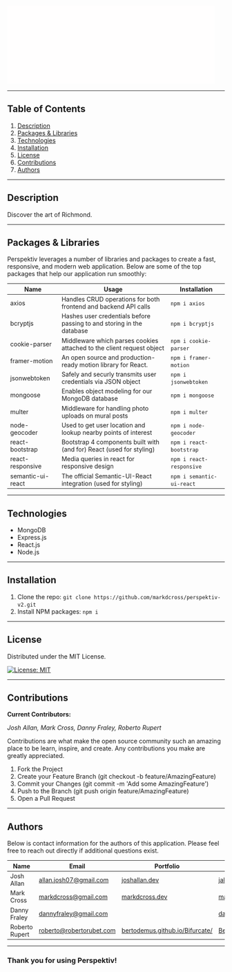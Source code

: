 ![Perspektiv Loading Image](client/public/assets/images/gif/PerspektivScript.gif)

---

## **Table of Contents**

1. [Description](#Description)
2. [Packages & Libraries](#Packages-&-Libraries)
3. [Technologies](#Technologies)
4. [Installation](#Installation)
5. [License](#License)
6. [Contributions](#Contributions)
7. [Authors](#Authors)

---

## **Description**

Discover the art of Richmond.

---

## **Packages & Libraries**

Perspektiv leverages a number of libraries and packages to create a fast, responsive, and modern web application. Below are some of the top packages that help our application run smoothly:

| Name              | Usage                                                                 | Installation              |
| ----------------- | --------------------------------------------------------------------- | ------------------------- |
| axios             | Handles CRUD operations for both frontend and backend API calls       | `npm i axios`             |
| bcryptjs          | Hashes user credentials before passing to and storing in the database | `npm i bcryptjs`          |
| cookie-parser     | Middleware which parses cookies attached to the client request object | `npm i cookie-parser`     |
| framer-motion     | An open source and production-ready motion library for React.         | `npm i framer-motion`     |
| jsonwebtoken      | Safely and securly transmits user credentials via JSON object         | `npm i jsonwebtoken`      |
| mongoose          | Enables object modeling for our MongoDB database                      | `npm i mongoose`          |
| multer            | Middleware for handling photo uploads on mural posts                  | `npm i multer`            |
| node-geocoder     | Used to get user location and lookup nearby points of interest        | `npm i node-geocoder`     |
| react-bootstrap   | Bootstrap 4 components built with (and for) React (used for styling)  | `npm i react-bootstrap`   |
| react-responsive  | Media queries in react for responsive design                          | `npm i react-responsive`  |
| semantic-ui-react | The official Semantic-UI-React integration (used for styling)         | `npm i semantic-ui-react` |

---

## **Technologies**

- MongoDB
- Express.js
- React.js
- Node.js

---

## **Installation**

1. Clone the repo: `git clone https://github.com/markdcross/perspektiv-v2.git`
2. Install NPM packages: `npm i`

---

## **License**

Distributed under the MIT License.

[![License: MIT](https://img.shields.io/badge/License-MIT-yellow.svg)](https://opensource.org/licenses/MIT)

---

## **Contributions**

**Current Contributors:**

_Josh Allan, Mark Cross, Danny Fraley, Roberto Rupert_

Contributions are what make the open source community such an amazing place to be learn, inspire, and create. Any contributions you make are greatly appreciated.

1. Fork the Project
2. Create your Feature Branch (git checkout -b feature/AmazingFeature)
3. Commit your Changes (git commit -m 'Add some AmazingFeature')
4. Push to the Branch (git push origin feature/AmazingFeature)
5. Open a Pull Request

---

## **Authors**

Below is contact information for the authors of this application. Please feel free to reach out directly if additional questions exist.

| Name           | Email                    | Portfolio                                                                  | Github                                        |
| -------------- | ------------------------ | -------------------------------------------------------------------------- | --------------------------------------------- |
| Josh Allan     | allan.josh07@gmail.com   | [joshallan.dev](https://www.joshallan.dev/)                                | [jallan07](https://github.com/jallan07)       |
| Mark Cross     | markdcross@gmail.com     | [markdcross.dev](https://www.markdcross.dev/)                              | [markdcross](https://github.com/markdcross)   |
| Danny Fraley   | dannyfraley@gmail.com    | []()                                                                       | [dannyfraley](https://github.com/dannyfraley) |
| Roberto Rupert | roberto@robertorubet.com | [bertodemus.github.io/Bifurcate/](https://bertodemus.github.io/Bifurcate/) | [Bertodemus](https://github.com/Bertodemus)   |

---

### Thank you for using Perspektiv!
